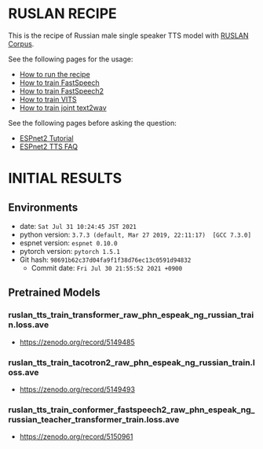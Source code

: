 # RUSLAN RECIPE

This is the recipe of Russian male single speaker TTS model with [RUSLAN Corpus](https://ruslan-corpus.github.io/).

See the following pages for the usage:
- [How to run the recipe](../../TEMPLATE/tts1/README.md#how-to-run)
- [How to train FastSpeech](../../TEMPLATE/tts1/README.md#fastspeech-training)
- [How to train FastSpeech2](../../TEMPLATE/tts1/README.md#fastspeech2-training)
- [How to train VITS](../../TEMPLATE/tts1/README.md#vits-training)
- [How to train joint text2wav](../../TEMPLATE/tts1/README.md#joint-text2wav-training)

See the following pages before asking the question:
- [ESPnet2 Tutorial](https://espnet.github.io/espnet/espnet2_tutorial.html)
- [ESPnet2 TTS FAQ](../../TEMPLATE/tts1/README.md#faq)

# INITIAL RESULTS

## Environments

- date: `Sat Jul 31 10:24:45 JST 2021`
- python version: `3.7.3 (default, Mar 27 2019, 22:11:17)  [GCC 7.3.0]`
- espnet version: `espnet 0.10.0`
- pytorch version: `pytorch 1.5.1`
- Git hash: `98691b62c37d04fa9f1f38d76ec13c0591d94832`
  - Commit date: `Fri Jul 30 21:55:52 2021 +0900`

## Pretrained Models

### ruslan_tts_train_transformer_raw_phn_espeak_ng_russian_train.loss.ave
- https://zenodo.org/record/5149485

### ruslan_tts_train_tacotron2_raw_phn_espeak_ng_russian_train.loss.ave
- https://zenodo.org/record/5149493

### ruslan_tts_train_conformer_fastspeech2_raw_phn_espeak_ng_russian_teacher_transformer_train.loss.ave
- https://zenodo.org/record/5150961

